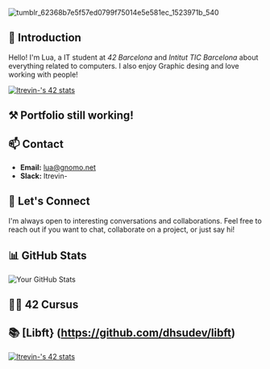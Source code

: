 ![tumblr_62368b7e5f57ed0799f75014e5e581ec_1523971b_540](https://github.com/dhsudev/dhsudev/assets/74731906/a6b6a9e7-0fd3-4e7f-8a74-34f4fec2aefa)

## 👋 Introduction
Hello! I'm Lua, a IT student at *42 Barcelona* and *Intitut TIC Barcelona* about everything related to computers. I also enjoy Graphic desing and love working with people! 


[![ltrevin-'s 42 stats](https://badge42.coday.fr/api/v2/clt7dwkvl1359101p454l9hxfq/stats?cursusId=21&coalitionId=205)](https://github.com/Coday-meric/badge42)

## ⚒ Portfolio still working!

## 📫 Contact
- **Email:** lua@gnomo.net
- **Slack:** ltrevin-

## 🤝 Let's Connect
I'm always open to interesting conversations and collaborations. Feel free to reach out if you want to chat, collaborate on a project, or just say hi!

## 📊 GitHub Stats
![Your GitHub Stats](https://github-readme-stats.vercel.app/api?username=dhsudev&show_icons=true&count_private=true&hide=contribs,prs&theme=dark)

## 🎷🦦 42 Cursus
## 📚 [Libft} (https://github.com/dhsudev/libft)
[![ltrevin-'s 42 stats](https://badge42.coday.fr/api/v2/clt7dwkvl1359101p454l9hxfq/stats?cursusId=21&coalitionId=205)](https://github.com/Coday-meric/badge42)
